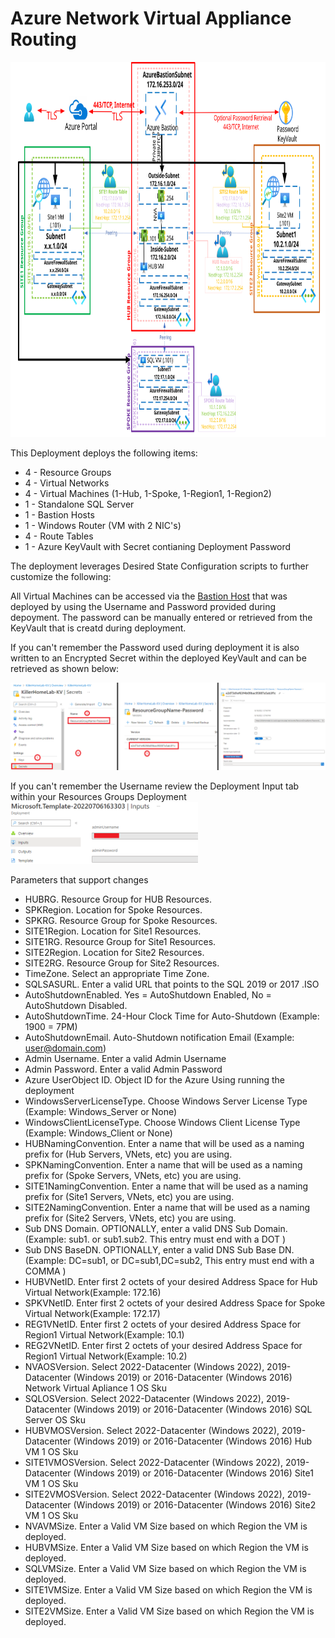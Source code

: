 # Azure Network Virtual Appliance Routing
<img src="./x_Images/AzureNetworkVirtualApplianceRouting.svg" height="600" width="800"/>

This Deployment deploys the following items:

- 4 - Resource Groups
- 4 - Virtual Networks
- 4 - Virtual Machines (1-Hub, 1-Spoke, 1-Region1, 1-Region2)
- 1 - Standalone SQL Server
- 1 - Bastion Hosts
- 1 - Windows Router (VM with 2 NIC's)
- 4 - Route Tables
- 1 - Azure KeyVault with Secret contianing Deployment Password

The deployment leverages Desired State Configuration scripts to further customize the following:


All Virtual Machines can be accessed via the [Bastion Host](https://docs.microsoft.com/en-us/azure/bastion/bastion-overview) that was deployed by using the Username and Password provided during depoyment.  The password can be manually entered or retrieved from the KeyVault that is creatd during deployment.

If you can't remember the Password used during deployment it is also written to an Encrypted Secret within the deployed KeyVault and can be retrieved as shown below:

<img src="./x_Images/DeploymentPassword.png" width="600"/>

If you can't remember the Username review the Deployment Input tab within your Resources Groups Deployment
<img src="./x_Images/DeploymentUsername.png" width="300"/>

Parameters that support changes
- HUBRG.  Resource Group for HUB Resources.
- SPKRegion.  Location for Spoke Resources.
- SPKRG.  Resource Group for Spoke Resources.
- SITE1Region.  Location for Site1 Resources.
- SITE1RG.  Resource Group for Site1 Resources.
- SITE2Region.  Location for Site2 Resources.
- SITE2RG.  Resource Group for Site2 Resources.
- TimeZone.  Select an appropriate Time Zone.
- SQLSASURL.  Enter a valid URL that points to the SQL 2019 or 2017 .ISO
- AutoShutdownEnabled.  Yes = AutoShutdown Enabled, No = AutoShutdown Disabled.
- AutoShutdownTime.  24-Hour Clock Time for Auto-Shutdown (Example: 1900 = 7PM)
- AutoShutdownEmail.  Auto-Shutdown notification Email (Example:  user@domain.com)
- Admin Username.  Enter a valid Admin Username
- Admin Password.  Enter a valid Admin Password
- Azure UserObject ID.  Object ID for the Azure Using running the deployment
- WindowsServerLicenseType.  Choose Windows Server License Type (Example:  Windows_Server or None)
- WindowsClientLicenseType.  Choose Windows Client License Type (Example:  Windows_Client or None)
- HUBNamingConvention. Enter a name that will be used as a naming prefix for (Hub Servers, VNets, etc) you are using.
- SPKNamingConvention. Enter a name that will be used as a naming prefix for (Spoke Servers, VNets, etc) you are using.
- SITE1NamingConvention. Enter a name that will be used as a naming prefix for (Site1 Servers, VNets, etc) you are using.
- SITE2NamingConvention. Enter a name that will be used as a naming prefix for (Site2 Servers, VNets, etc) you are using.
- Sub DNS Domain.  OPTIONALLY, enter a valid DNS Sub Domain. (Example:  sub1. or sub1.sub2.    This entry must end with a DOT )
- Sub DNS BaseDN.  OPTIONALLY, enter a valid DNS Sub Base DN. (Example:  DC=sub1, or DC=sub1,DC=sub2,    This entry must end with a COMMA )
- HUBVNetID.  Enter first 2 octets of your desired Address Space for Hub Virtual Network(Example:  172.16)
- SPKVNetID.  Enter first 2 octets of your desired Address Space for Spoke Virtual Network(Example:  172.17)
- REG1VNetID.  Enter first 2 octets of your desired Address Space for Region1 Virtual Network(Example:  10.1)
- REG2VNetID.  Enter first 2 octets of your desired Address Space for Region1 Virtual Network(Example:  10.2)
- NVAOSVersion.  Select 2022-Datacenter (Windows 2022), 2019-Datacenter (Windows 2019) or 2016-Datacenter (Windows 2016) Network Virtual Apliance 1 OS Sku
- SQLOSVersion.  Select 2022-Datacenter (Windows 2022), 2019-Datacenter (Windows 2019) or 2016-Datacenter (Windows 2016) SQL Server OS Sku
- HUBVMOSVersion.  Select 2022-Datacenter (Windows 2022), 2019-Datacenter (Windows 2019) or 2016-Datacenter (Windows 2016) Hub VM 1 OS Sku
- SITE1VMOSVersion.  Select 2022-Datacenter (Windows 2022), 2019-Datacenter (Windows 2019) or 2016-Datacenter (Windows 2016) Site1 VM 1 OS Sku
- SITE2VMOSVersion.  Select 2022-Datacenter (Windows 2022), 2019-Datacenter (Windows 2019) or 2016-Datacenter (Windows 2016) Site2 VM 1 OS Sku
- NVAVMSize.  Enter a Valid VM Size based on which Region the VM is deployed.
- HUBVMSize.  Enter a Valid VM Size based on which Region the VM is deployed.
- SQLVMSize.  Enter a Valid VM Size based on which Region the VM is deployed.
- SITE1VMSize.  Enter a Valid VM Size based on which Region the VM is deployed.
- SITE2VMSize.  Enter a Valid VM Size based on which Region the VM is deployed.